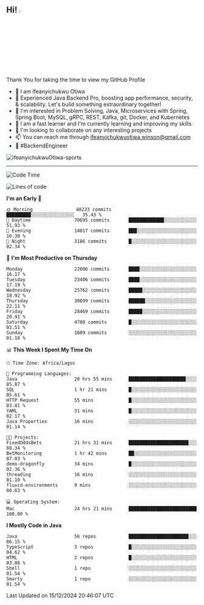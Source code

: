 <!-- BLOG-POST-LIST:START --><!-- BLOG-POST-LIST:END -->

## Hi! <img src="https://media.giphy.com/media/hvRJCLFzcasrR4ia7z/giphy.gif" width="4%"> 

Thank You for taking the time to view my GitHub Profile

- 👋 I am Ifeanyichukwu Otiwa
- 🚀 Experienced Java Backend Pro, boosting app performance, security, & scalability. Let's build something extraordinary together!
- 👀 I'm interested in Problem Solving, Java, Microservices with Spring, Spring Boot, MySQL, gRPC, REST, Kafka, git, Docker, and Kubernetes
- 🌱 I am a fast learner and I'm currently learning and improving my skills
- 💞️ I'm looking to collaborate on any interesting projects
- 📫 You can reach me through ifeanyichukwuotiwa.winson@gmail.com
- 🚀 #BackendEngineer

<p align="left" marginTop="10px"> <img src="https://komarev.com/ghpvc/?username=ifeanyichukwuOtiwa-sports&label=Profile%20views&color=0e75b6&style=for-the-badge" alt="ifeanyichukwuOtiwa-sports" /> </p>

***

<!--START_SECTION:waka-->
![Code Time](http://img.shields.io/badge/Code%20Time-3%2C227%20hrs%2035%20mins-blue)

![Lines of code](https://img.shields.io/badge/From%20Hello%20World%20I%27ve%20Written-33.8%20million%20lines%20of%20code-blue)

**I'm an Early 🐤** 

```text
🌞 Morning                48233 commits       █████████░░░░░░░░░░░░░░░░   35.43 % 
🌆 Daytime                70695 commits       █████████████░░░░░░░░░░░░   51.93 % 
🌃 Evening                14017 commits       ███░░░░░░░░░░░░░░░░░░░░░░   10.30 % 
🌙 Night                  3186 commits        █░░░░░░░░░░░░░░░░░░░░░░░░   02.34 % 
```
📅 **I'm Most Productive on Thursday** 

```text
Monday                   22006 commits       ████░░░░░░░░░░░░░░░░░░░░░   16.17 % 
Tuesday                  23406 commits       ████░░░░░░░░░░░░░░░░░░░░░   17.19 % 
Wednesday                25762 commits       █████░░░░░░░░░░░░░░░░░░░░   18.92 % 
Thursday                 30099 commits       ██████░░░░░░░░░░░░░░░░░░░   22.11 % 
Friday                   28469 commits       █████░░░░░░░░░░░░░░░░░░░░   20.91 % 
Saturday                 4780 commits        █░░░░░░░░░░░░░░░░░░░░░░░░   03.51 % 
Sunday                   1609 commits        ░░░░░░░░░░░░░░░░░░░░░░░░░   01.18 % 
```


📊 **This Week I Spent My Time On** 

```text
🕑︎ Time Zone: Africa/Lagos

💬 Programming Languages: 
Java                     20 hrs 55 mins      █████████████████████░░░░   85.87 % 
SQL                      1 hr 21 mins        █░░░░░░░░░░░░░░░░░░░░░░░░   05.61 % 
HTTP Request             55 mins             █░░░░░░░░░░░░░░░░░░░░░░░░   03.81 % 
YAML                     31 mins             █░░░░░░░░░░░░░░░░░░░░░░░░   02.17 % 
Java Properties          16 mins             ░░░░░░░░░░░░░░░░░░░░░░░░░   01.14 % 

🐱‍💻 Projects: 
FixedOddsBets            21 hrs 31 mins      ██████████████████████░░░   88.34 % 
BetMonitoring            1 hr 42 mins        ██░░░░░░░░░░░░░░░░░░░░░░░   07.03 % 
demo-dragonfly           34 mins             █░░░░░░░░░░░░░░░░░░░░░░░░   02.36 % 
threading                16 mins             ░░░░░░░░░░░░░░░░░░░░░░░░░   01.10 % 
fluxcd-environments      9 mins              ░░░░░░░░░░░░░░░░░░░░░░░░░   00.63 % 

💻 Operating System: 
Mac                      24 hrs 21 mins      █████████████████████████   100.00 % 
```

**I Mostly Code in Java** 

```text
Java                     56 repos            ██████████████████████░░░   86.15 % 
TypeScript               3 repos             █░░░░░░░░░░░░░░░░░░░░░░░░   04.62 % 
HTML                     2 repos             █░░░░░░░░░░░░░░░░░░░░░░░░   03.08 % 
Shell                    1 repo              ░░░░░░░░░░░░░░░░░░░░░░░░░   01.54 % 
Smarty                   1 repo              ░░░░░░░░░░░░░░░░░░░░░░░░░   01.54 % 
```




 Last Updated on 15/12/2024 20:46:07 UTC
<!--END_SECTION:waka-->

<!--
<p align="center">
![trophy](https://github-profile-trophy.vercel.app/?username=ifeanyichukwuOtiwa-sports&theme=onedark) (https://github.com/ryo-ma/github-profile-trophy)
</p>
-->

<!---
ifeanyi-otiwa/ifeanyi-otiwa is a ✨ special ✨ repository because its `README.md` (this file) appears on your GitHub profile.
You can click the Preview link to take a look at your changes.
--->

